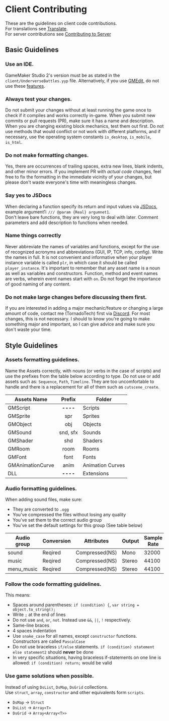 # Client Contributing
These are the guidelines on client code contributions.<br>
For translations see [Translate](TRANSLATING.md).<br>
For server contributions see [Contributing to Server](CONTRIBUTING-SERVER.md)

## Basic Guidelines

### Use an IDE.
GameMaker Studio 2's version must be as stated in the `client/UnderverseBattles.yyp` file.
Alternatively, if you use [GMEdit](https://yellowafterlife.itch.io/gmedit), do not use these [features](https://github.com/YellowAfterlife/GMEdit/wiki).

### Always test your changes.
Do not submit your changes without at least running the game once to check if it compiles and works correctly in-game.
When you submit new commits or pull requests (PR), make sure it has a name and description. When you are changing existing block mechanics, test them out first. Do not use methods that would conflict or not work with different platforms, and if necessary, use the operating system constants `is_desktop`, `is_mobile`, `is_html`.

### Do not make formatting changes.
Yes, there are occurrences of trailing spaces, extra new lines, blank indents, and other minor errors.
If you implement PR with *actual code* changes,
feel free to fix the formatting in the immediate vicinity of your changes,
but please don't waste everyone's time with meaningless changes.

### Say yes to JSDocs
When declaring a function specify its return and input values via [JSDocs](https://manual.yoyogames.com/The_Asset_Editors/Code_Editor_Properties/JSDoc_Script_Comments.htm),
example argument1: `/// @param {Real} argumnet1`.<br>
Don't leave bare functions, they are very long to deal with later. Comment parameters and add description to functions when needed.

### Name things correctly
Never abbreviate the names of variables and functions, except for the use of recognized acronyms and abbreviations (GUI, IP, TCP, info, config). Write the names in full.
It is not convenient and informative when your player instance variable is called `plr`, in which case it should be called `player_instance`.
It's important to remember that any asset name is a noun as well as variables and constructors. Function, method and event names are verbs,
wherein event names start with `on`. Do not forget the importance of good naming of any content.

### Do not make large changes before discussing them first.
If you are interested in adding a major mechanic/feature or changing a large amount of code,
contact me (TornadoTech) first via [Discord](https://discord.gg/2Nuas5NKj8).
For most changes, this is not necessary.
I should to know you're going to make something major and important, so I can give advice and make sure you don't waste your time.

## Style Guidelines

### Assets formatting guidelines.
Name the Assets correctly, with nouns (or verbs in the case of scripts) and use the prefixes from the table below according to type.
Do not use or add assets such as: `Sequence`, `Path`, `Timeline`. They are too uncomfortable to handle and there is a replacement for all of them such as `cutscene_create`.

| Assets Name      |  Prefix  | Folder           |
|------------------|:--------:|------------------|
| GMScript         | **----** | Scripts          |
| GMSprite         |   spr    | Sprites          |
| GMObject         |   obj    | Objects          |
| GMSound          | snd, sfx | Sounds           |
| GMShader         |   shd    | Shaders          |
| GMRoom           |   room   | Rooms            |
| GMFont           |   font   | Fonts            |
| GMAnimationCurve |   anim   | Animation Curves |
| DLL              | **----** | Extensions       |

### Audio formatting guidelines.
When adding sound files, make sure:
- They are converted to `.ogg`
- You've compressed the files without losing any quality
- You've set them to the correct audio group
- You've set the default settings for this group (See table below)

| Audio group | Conversion | Attributes     | Output | Sample Rate | Quality | BitRate |
|-------------|------------|----------------|--------|-------------|---------|---------|
| sound       | Reqired    | Compressed(NS) | Mono   | 32000       | 8 bit   | 64      |
| music       | Reqired    | Compressed(NS) | Stereo | 44100       | 16 bit  | 128     |
| menu_music  | Reqired    | Compressed(NS) | Stereo | 44100       | 16 bit  | 128     |

### Follow the code formatting guidelines.
This means:
- Spaces around parentheses: `if (condition) {`, `var string = object.to_string();`
- Write `;` at the end of lines
- Do not use `and`, `or`, `not`. Instead use `&&`, `||`, `!` respectively.
- Same-line braces
- 4 spaces indentation
- Use `snake_case` for all names, except `constructor` functions. Constructors are called `PascalCase`
- Do not use braceless `if/else` statements. `if (condition) statement else statement2` should **never** be done
- In very specific situations, having braceless if-statements on one line is allowed: `if (condition) return;` would be valid

### Use game solutions when possible.
Instead of using `DsList`, `DsMap`, `DsGrid` collections.<br>
Use `struct`, `array`, `constructor` and other equivalents form `scripts`.
- `DsMap` -> `Struct`
- `DsList` -> `Array<T>`
- `DsGrid` -> `Array<Array<T>>`